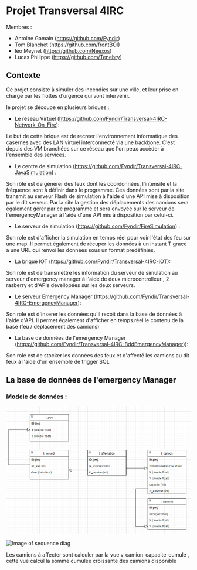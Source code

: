 # Projet Transversal 4IRC

Membres : 
* Antoine Gamain (https://github.com/Fyndir)
* Tom Blanchet (https://github.com/frontBOI)
* léo Meynet (https://github.com/Neexos)
* Lucas Philippe (https://github.com/Tenebry)

## Contexte

Ce projet consiste à simuler des incendies sur une ville, et leur prise en charge par les flottes d’urgence qui vont intervenir.

le projet se découpe en plusieurs briques : 

* Le réseau Virtuel (https://github.com/Fyndir/Transversal-4IRC-Network_On_Fire):

Le but de cette brique est de recreer l'environnement informatique des casernes avec des LAN virtuel interconnecté via une backbone. C'est depuis des VM branchées sur ce réseau que l'on peux accèder à l'ensemble des services.

* Le centre de simulation (https://github.com/Fyndir/Transversal-4IRC-JavaSimulation) : 

Son rôle est de générer des feux dont les coordonnées, l’intensité et la fréquence sont à définir dans le programme. Ces données sont par la site transmit au serveur Flash de simulation à l'aide d'une API mise à disposition par le dit serveur.
Par la site la gestion des déplacements des camions sera également gérer par ce programme et sera envoyée sur le serveur de l'emergencyManager à l'aide d'une API mis à disposition par celui-ci.

* Le serveur de simulation (https://github.com/Fyndir/FireSimulation) :

Son role est d'afficher la simulation en temps réel pour voir l'état des feu sur une map. Il permet également de récuper les données à un instant T grace a une URL qui renvoi les données sous un format prédéfinies.

* La brique IOT (https://github.com/Fyndir/Transversal-4IRC-IOT):

Son role est de transmettre les information du serveur de simulation au serveur d'emergency manager à l'aide de deux microcontrolleur , 2 rasberry et d'APIs devellopées sur les deux serveurs.

* Le serveur Emergency Manager (https://github.com/Fyndir/Transversal-4IRC-EmergencyManager):

Son role est d'inserer les données qu'il recoit dans la base de données à l'aide d'API. Il permet également d'afficher en temps réel le contenu de la base (feu / déplacement des camions)

* La base de données de l'emergency Manager (https://github.com/Fyndir/Transversal-4IRC-BddEmergencyManager)): 

Son role est de stocker les données des feux et d'affecté les camions au dit feux à l'aide d'un ensemble de trigger SQL

## La base de données de l'emergency Manager 

### Modele de données :


![Mcd](https://github.com/Fyndir/BddEmergencyManager/blob/master/image/82490286_1012063445835640_7590705300919812096_n.png) 

![Image of sequence diag](https://www.websequencediagrams.com/cgi-bin/cdraw?lz=dGl0bGUgRW1lcmdlbmN5IE1hbmFnZXIgYmRkCgpmbGFzayBlABUILT4gdl9wb3MgOiBpbnNlcnRpb24gZGFucyBsYQArBgAZBi0-IHQAIQd1cGRhdGUgaW50ZW5zaXTDqSBmZXUKCgAZBgAjBWluY2VuZGllAEwJAEkJdGFibGUAFwsKCgAjCwBfBWFmZmVjdGEAgQMFADYJbGVzIGNhbWlvbnMAgRcGABsNACUgcmV0aXJlADgNcXVpIHNvbnQgAGkGw6lzIMOgIHVuIGZldSBldGVpbnQKCgoKCgo&s=vs2010)

Les camions à affecter sont calculer par la vue v_camion_capacite_cumule , cette vue calcul la somme cumulée croissante des camions disponible
